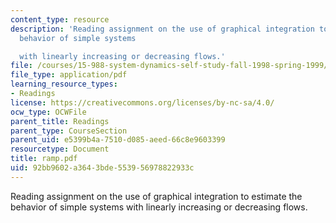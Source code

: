 ```yaml
---
content_type: resource
description: 'Reading assignment on the use of graphical integration to estimate the
  behavior of simple systems

  with linearly increasing or decreasing flows.'
file: /courses/15-988-system-dynamics-self-study-fall-1998-spring-1999/92bb9602a3643bde553956978822933c_ramp.pdf
file_type: application/pdf
learning_resource_types:
- Readings
license: https://creativecommons.org/licenses/by-nc-sa/4.0/
ocw_type: OCWFile
parent_title: Readings
parent_type: CourseSection
parent_uid: e5399b4a-7510-d085-aeed-66c8e9603399
resourcetype: Document
title: ramp.pdf
uid: 92bb9602-a364-3bde-5539-56978822933c
---
```

Reading assignment on the use of graphical integration to estimate the behavior of simple systems
with linearly increasing or decreasing flows.